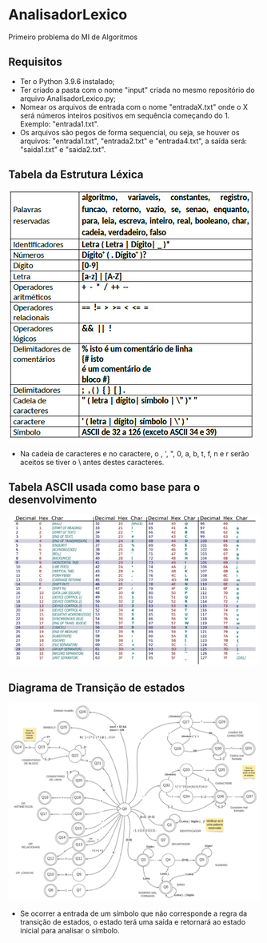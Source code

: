 # AnalisadorLexico
Primeiro problema do MI de Algoritmos

## Requisitos
- Ter o Python 3.9.6 instalado;
- Ter criado a pasta com o nome "input" criada no mesmo repositório do arquivo AnalisadorLexico.py;
- Nomear os arquivos de entrada com o nome "entradaX.txt" onde o X será números inteiros positivos em sequência começando do 1. Exemplo: "entrada1.txt".
- Os arquivos são pegos de forma sequencial, ou seja, se houver os arquivos: "entrada1.txt", "entrada2.txt" e "entrada4.txt", a saída será: "saida1.txt" e "saida2.txt".

## Tabela da Estrutura Léxica
![Tabela da estrutura lexica.png](https://github.com/WilliamOSoares/AnalisadorLexico/blob/main/Imagens/Tabela%20da%20estrutura%20lexica.png)

- Na cadeia de caracteres e no caractere, o \, ', ", 0, a, b, t, f, n e r serão aceitos se tiver o \ antes destes caracteres.

## Tabela ASCII usada como base para o desenvolvimento
![ASCII.jpg](https://github.com/WilliamOSoares/AnalisadorLexico/blob/main/Imagens/ASCII.jpg)

## Diagrama de Transição de estados
![Analisador Lexico Diagrama Estados.jpeg](https://github.com/WilliamOSoares/AnalisadorLexico/blob/beta/Imagens/Analisador%20Lexico%20Diagrama%20Estados.jpeg)

- Se ocorrer a entrada de um símbolo que não corresponde a regra da transição de estados, o estado terá uma saída e retornará ao estado inicial para analisar o símbolo.

